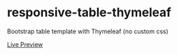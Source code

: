 # responsive-table-thymeleaf
Bootstrap table template with Thymeleaf (no custom css)

[Live Preview](https://panesar1810.github.io/responsive-table-thymeleaf)
